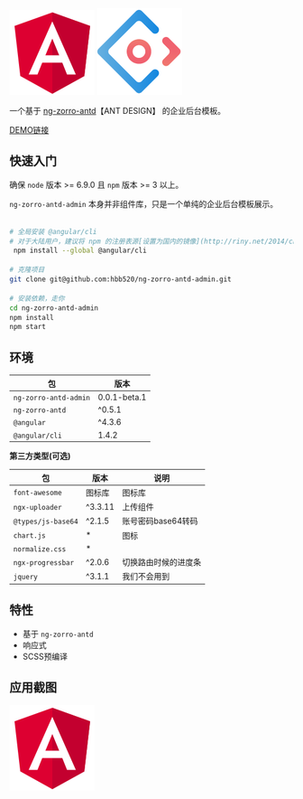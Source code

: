 [![angular](./src/assets/images/md/angular.png)](https://angular.cn/)
[![NG-ZORRO](./src/assets/images/md/ant.png)](https://ng.ant.design/#/docs/angular/introduce)


一个基于 [ng-zorro-antd](https://github.com/NG-ZORRO/ng-zorro-antd)【ANT DESIGN】 的企业后台模板。

[DEMO链接](http://www.baidu.com)

## 快速入门

确保 `node` 版本 >= 6.9.0 且 `npm` 版本 >= 3 以上。

`ng-zorro-antd-admin` 本身并非组件库，只是一个单纯的企业后台模板展示。

```bash

# 全局安装 @angular/cli
# 对于大陆用户，建议将 npm 的注册表源[设置为国内的镜像](http://riny.net/2014/cnpm/)，可以大幅提升安装速度。
 npm install --global @angular/cli

# 克隆项目 
git clone git@github.com:hbb520/ng-zorro-antd-admin.git

# 安装依赖，走你
cd ng-zorro-antd-admin
npm install
npm start

```

## 环境

| 包 | 版本 |
| ------- | ------- |
| `ng-zorro-antd-admin` | 0.0.1-beta.1 | 
| `ng-zorro-antd` | ^0.5.1 |
| `@angular` | ^4.3.6 |
| `@angular/cli` | 1.4.2 |

**第三方类型(可选)**

| 包  | 版本 | 说明 |
| ------- | ------- | ------- |
| `font-awesome` |  图标库  | 图标库  |
|`ngx-uploader`|^3.3.11|上传组件|
|`@types/js-base64`|^2.1.5|账号密码base64转码|
|`chart.js`|*|图标|
|`normalize.css`|*| |
|`ngx-progressbar`|^2.0.6|切换路由时候的进度条|
|`jquery`|^3.1.1|我们不会用到|



## 特性

+ 基于 `ng-zorro-antd`
+ 响应式
+ SCSS预编译

## 应用截图

![桌面](./src/assets/images/md/angular.png)

